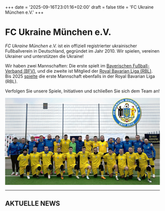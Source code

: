 +++
date = '2025-09-16T23:01:16+02:00'
draft = false
title = 'FC Ukraine München e.V.'
+++

# FC Ukraine München e.V.

*FC Ukraine München e.V.* ist ein offiziell registrierter ukrainischer
Fußballverein in Deutschland, gegründet im Jahr 2010. Wir spielen, vereinen
Ukrainer und unterstützen die Ukraine!

Wir haben zwei Mannschaften: Die erste spielt im
[Bayerischen Fußball-Verband (BFV)], und die zweite ist Mitglied der
[Royal Bavarian Liga (RBL)]. Bis 2025 [spielte] die erste Mannschaft ebenfalls
in der Royal Bavarian Liga (RBL).

Verfolgen Sie unsere Spiele, Initiativen und schließen Sie sich dem Team an!

![Mannschaftsfoto des FC Ukraine München e.V.](img.jpg)

---

## AKTUELLE NEWS

[Bayerischen Fußball-Verband (BFV)]: https://www.bfv.de/mannschaften/fc-ukraine-muenchen/02Q41B242K000000VS5489B1VTILVS2U
[Royal Bavarian Liga (RBL)]: https://royalbavarianliga.de/teaminfo.php?teamid=o2189
[spielte]: https://royalbavarianliga.de/teaminfo.php?teamid=m760
